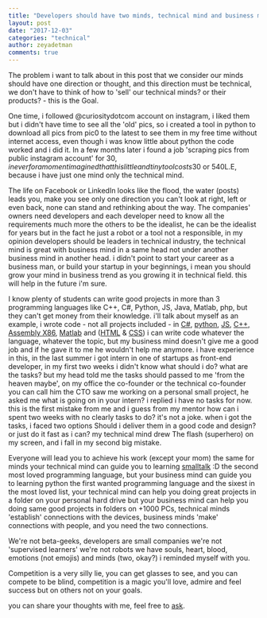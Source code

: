 ```yaml
---
title: "Developers should have two minds, technical mind and business mind."
layout: post
date: "2017-12-03"
categories: "technical"
author: zeyadetman
comments: true
---
```


The problem i want to talk about in this post that we consider our minds should have one direction or thought, and this direction must be technical, we don't have to think of how to 'sell' our technical minds? or their products? - this is the Goal.

One time, i followed @curiositydotcom account on instagram, i liked them but i didn't have time to see all the 'old' pics, so i created a tool in python to download all pics from pic0 to the latest to see them in my free time without internet access, even though i was know little about python the code worked and i did it. In a few months later i found a job 'scraping pics from public instagram account' for 30$, i never for a moment imagined that this little and tiny tool costs 30$ or 540L.E, because i have just one mind only the technical mind.

The life on Facebook or LinkedIn looks like the flood, the water (posts) leads you, make you see only one direction you can't look at right, left or even back, none can stand and rethinking about the way. The companies' owners need developers and each developer need to know all the requirements much more the others to be the idealist, he can be the idealist for years but in the fact he just a robot or a tool not a responsible, in my opinion developers should be leaders in technical industry, the technical mind is great with business mind in a same head not under another business mind in another head. i didn't point to start your career as a business man, or build your startup in your beginnings, i mean you should grow your mind in business trend as you growing it in technical field. this will help in the future i'm sure.

I know plenty of students can write good projects in more than 3 programming languages like C++, C#, Python, JS, Java, Matlab, php, but they can't get money from their knowledge. i'll talk about myself as an example, i wrote code - not all projects included - in <a href="https://github.com/zeyadetman?utf8=%E2%9C%93&tab=repositories&q=&type=&language=c%23" target="_blank" rel="noopener">C#</a>, <a href="https://github.com/zeyadetman?utf8=%E2%9C%93&tab=repositories&q=&type=&language=python" target="_blank" rel="noopener">python</a>, <a href="https://github.com/zeyadetman?utf8=%E2%9C%93&tab=repositories&q=&type=&language=javascript" target="_blank" rel="noopener">JS</a>, <a href="https://github.com/zeyadetman?utf8=%E2%9C%93&tab=repositories&q=&type=&language=c%2B%2B" target="_blank" rel="noopener">C++,</a> <a href="https://github.com/zeyadetman?utf8=%E2%9C%93&tab=repositories&q=&type=&language=assembly" target="_blank" rel="noopener">Assembly X86</a>, <a href="https://github.com/zeyadetman?utf8=%E2%9C%93&tab=repositories&q=&type=&language=matlab" target="_blank" rel="noopener">Matlab</a> and (<a href="https://github.com/zeyadetman?utf8=%E2%9C%93&tab=repositories&q=&type=&language=html" target="_blank" rel="noopener">HTML</a> & <a href="https://github.com/zeyadetman?utf8=%E2%9C%93&tab=repositories&q=&type=&language=css">CSS</a>) i can write code whatever the language, whatever the topic, but my business mind doesn't give me a good job and if he gave it to me he wouldn't help me anymore. i have experience in this, in the last summer i got intern in one of startups as front-end developer, in my first two weeks i didn't know what should i do? what are the tasks? but my head told me the tasks should passed to me 'from the heaven maybe', on my office the co-founder or the technical co-founder you can call him the CTO saw me working on a personal small project, he asked me what is going on in your intern? i replied i have no tasks for now. this is the first mistake from me and i guess from my mentor how can i spent two weeks with no clearly tasks to do? it's not a joke. when i got the tasks, i faced two options Should i deliver them in a good code and design? or just do it fast as i can? my technical mind drew The flash (superhero) on my screen, and i fall in my second big mistake.

Everyone will lead you to achieve his work (except your mom) the same for minds your technical mind can guide you to learning <a href="https://en.wikipedia.org/wiki/Smalltalk" target="_blank" rel="noopener">smalltalk</a> :D the second most loved programming language, but your business mind can guide you to learning python the first wanted programming language and the sixest in the most loved list, your technical mind can help you doing great projects in a folder on your personal hard drive but your business mind can help you doing same good projects in folders on +1000 PCs, technical minds 'establish' connections with the devices, business minds 'make' connections with people, and you need the two connections.

We're not beta-geeks, developers are small companies we're not 'supervised learners' we're not robots we have souls, heart, blood, emotions (not emojis) and minds (two, okay?) i reminded myself with you.

Competition is a very silly lie, you can get glasses to see, and you can compete to be blind, competition is a magic you'll love, admire and feel success but on others not on your goals.

you can share your thoughts with me, feel free to <a href="https://ask.fm/zeyadetman" target="_blank" rel="noopener">ask</a>.
